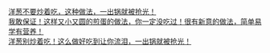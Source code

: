   
[洋葱不要炒着吃，这种做法，一出锅就被抢光！](http://www.dianyue.me/archives/920/2bas1gj833hbo8gq/)  
[我敢保证！这样又小又圆的煎蛋的做法，你一定没吃过！很有新意的做法，简单易学有营养！](http://www.dianyue.me/archives/437/0v33rpog7q03qyaj/)  
[洋葱别炒着吃！这么做好吃到让你流泪，一出锅就被抢光！](http://www.dianyue.me/archives/233/73i227qaq5ata6r4/)